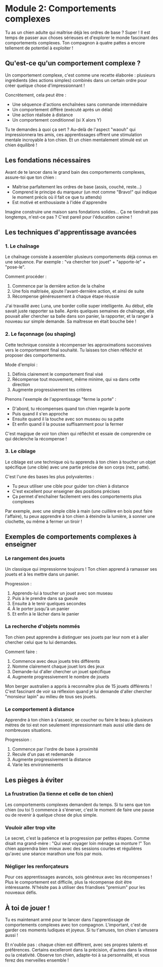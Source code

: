 # Module 2: Comportements complexes

Tu as un chien adulte qui maîtrise déjà les ordres de base ? Super ! Il est temps de passer aux choses sérieuses et d'explorer le monde fascinant des comportements complexes. Ton compagnon à quatre pattes a encore tellement de potentiel à exploiter !

## Qu'est-ce qu'un comportement complexe ?

Un comportement complexe, c'est comme une recette élaborée : plusieurs ingrédients (des actions simples) combinés dans un certain ordre pour créer quelque chose d'impressionnant !

Concrètement, cela peut être :
- Une séquence d'actions enchaînées sans commande intermédiaire
- Un comportement différé (exécuté après un délai)
- Une action réalisée à distance
- Un comportement conditionnel (si X alors Y)

Tu te demandes à quoi ça sert ? Au-delà de l'aspect "waouh" qui impressionnera tes amis, ces apprentissages offrent une stimulation mentale incroyable à ton chien. Et un chien mentalement stimulé est un chien équilibré !

## Les fondations nécessaires

Avant de te lancer dans le grand bain des comportements complexes, assure-toi que ton chien :
- Maîtrise parfaitement les ordres de base (assis, couché, reste...)
- Comprend le principe du marqueur (un mot comme "Bravo!" qui indique le moment précis où il fait ce que tu attends)
- Est motivé et enthousiaste à l'idée d'apprendre

Imagine construire une maison sans fondations solides... Ça ne tiendrait pas longtemps, n'est-ce pas ? C'est pareil pour l'éducation canine !

## Les techniques d'apprentissage avancées

### 1. Le chaînage

Le chaînage consiste à assembler plusieurs comportements déjà connus en une séquence. Par exemple : "va chercher ton jouet" + "apporte-le" + "pose-le".

Comment procéder :
1. Commence par la dernière action de la chaîne
2. Une fois maîtrisée, ajoute l'avant-dernière action, et ainsi de suite
3. Récompense généreusement à chaque étape réussie

J'ai travaillé avec Luna, une border collie super intelligente. Au début, elle savait juste rapporter sa balle. Après quelques semaines de chaînage, elle pouvait aller chercher sa balle dans son panier, la rapporter, et la ranger à nouveau sur simple demande. Sa maîtresse en était bouche bée !

### 2. Le façonnage (ou shaping)

Cette technique consiste à récompenser les approximations successives vers le comportement final souhaité. Tu laisses ton chien réfléchir et proposer des comportements.

Mode d'emploi :
1. Définis clairement le comportement final visé
2. Récompense tout mouvement, même minime, qui va dans cette direction
3. Augmente progressivement tes critères

Prenons l'exemple de l'apprentissage "ferme la porte" :
- D'abord, tu récompenses quand ton chien regarde la porte
- Puis quand il s'en approche
- Ensuite quand il la touche avec son museau ou sa patte
- Et enfin quand il la pousse suffisamment pour la fermer

C'est magique de voir ton chien qui réfléchit et essaie de comprendre ce qui déclenche la récompense !

### 3. Le ciblage

Le ciblage est une technique où tu apprends à ton chien à toucher un objet spécifique (une cible) avec une partie précise de son corps (nez, patte).

C'est l'une des bases les plus polyvalentes :
- Tu peux utiliser une cible pour guider ton chien à distance
- C'est excellent pour enseigner des positions précises
- Ça permet d'enchaîner facilement vers des comportements plus complexes

Par exemple, avec une simple cible à main (une cuillère en bois peut faire l'affaire), tu peux apprendre à ton chien à éteindre la lumière, à sonner une clochette, ou même à fermer un tiroir !

## Exemples de comportements complexes à enseigner

### Le rangement des jouets

Un classique qui impressionne toujours ! Ton chien apprend à ramasser ses jouets et à les mettre dans un panier.

Progression :
1. Apprends-lui à toucher un jouet avec son museau
2. Puis à le prendre dans sa gueule
3. Ensuite à le tenir quelques secondes
4. À le porter jusqu'à un panier
5. Et enfin à le lâcher dans le panier

### La recherche d'objets nommés

Ton chien peut apprendre à distinguer ses jouets par leur nom et à aller chercher celui que tu lui demandes.

Comment faire :
1. Commence avec deux jouets très différents
2. Nomme clairement chaque jouet lors des jeux
3. Demande-lui d'aller chercher un jouet spécifique
4. Augmente progressivement le nombre de jouets

Mon berger australien a appris à reconnaître plus de 15 jouets différents ! C'est fascinant de voir sa réflexion quand je lui demande d'aller chercher "monsieur lapin" au milieu de tous ses jouets.

### Le comportement à distance

Apprendre à ton chien à s'asseoir, se coucher ou faire le beau à plusieurs mètres de toi est non seulement impressionnant mais aussi utile dans de nombreuses situations.

Progression :
1. Commence par l'ordre de base à proximité
2. Recule d'un pas et redemande
3. Augmente progressivement la distance
4. Varie les environnements

## Les pièges à éviter

### La frustration (la tienne et celle de ton chien)

Les comportements complexes demandent du temps. Si tu sens que ton chien (ou toi !) commence à s'énerver, c'est le moment de faire une pause ou de revenir à quelque chose de plus simple.

### Vouloir aller trop vite

Le secret, c'est la patience et la progression par petites étapes. Comme disait ma grand-mère : "Qui veut voyager loin ménage sa monture !" Ton chien apprendra bien mieux avec des sessions courtes et régulières qu'avec une séance marathon une fois par mois.

### Négliger les renforçateurs

Pour ces apprentissages avancés, sois généreux avec les récompenses ! Plus le comportement est difficile, plus la récompense doit être intéressante. N'hésite pas à utiliser des friandises "premium" pour les nouveaux défis.

## À toi de jouer !

Tu es maintenant armé pour te lancer dans l'apprentissage de comportements complexes avec ton compagnon. L'important, c'est de garder ces moments ludiques et joyeux. Si tu t'amuses, ton chien s'amusera aussi !

Et n'oublie pas : chaque chien est différent, avec ses propres talents et préférences. Certains excelleront dans la précision, d'autres dans la vitesse ou la créativité. Observe ton chien, adapte-toi à sa personnalité, et vous ferez des merveilles ensemble ! 